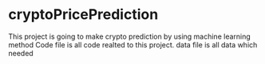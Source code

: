 # cryptoPricePrediction
This project is going to make crypto prediction by using machine learning method
Code file is all code  realted to this project.
data file is all data which needed

